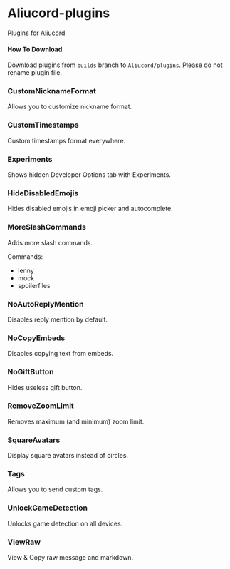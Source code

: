 # Aliucord-plugins
Plugins for [Aliucord](https://github.com/Aliucord)

#### How To Download
Download plugins from `builds` branch to `Aliucord/plugins`. Please do not rename plugin file.

### CustomNicknameFormat
Allows you to customize nickname format.

### CustomTimestamps
Custom timestamps format everywhere.

### Experiments
Shows hidden Developer Options tab with Experiments.

### HideDisabledEmojis
Hides disabled emojis in emoji picker and autocomplete.

### MoreSlashCommands
Adds more slash commands.

Commands:
- lenny
- mock
- spoilerfiles

### NoAutoReplyMention
Disables reply mention by default.

### NoCopyEmbeds
Disables copying text from embeds.

### NoGiftButton
Hides useless gift button.

### RemoveZoomLimit
Removes maximum (and minimum) zoom limit.

### SquareAvatars
Display square avatars instead of circles.

### Tags
Allows you to send custom tags.

### UnlockGameDetection
Unlocks game detection on all devices.

### ViewRaw
View & Copy raw message and markdown.
